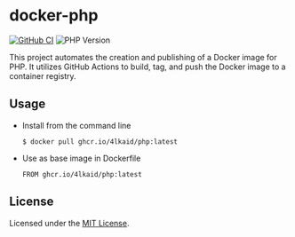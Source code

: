 # docker-php

[![GitHub CI](https://github.com/4lkaid/docker-php/actions/workflows/docker-publish.yaml/badge.svg)](https://github.com/4lkaid/docker-php/actions/workflows/docker-publish.yaml)
![PHP Version](https://img.shields.io/badge/PHP-8.4.7-orange)

This project automates the creation and publishing of a Docker image for PHP. It utilizes GitHub Actions to build, tag, and push the Docker image to a container registry.

## Usage

- Install from the command line
  ```
  $ docker pull ghcr.io/4lkaid/php:latest
  ```
- Use as base image in Dockerfile
  ```
  FROM ghcr.io/4lkaid/php:latest
  ```

## License

Licensed under the [MIT License](LICENSE).